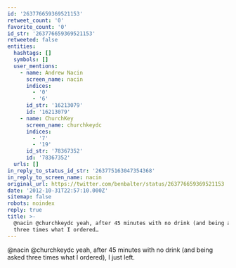 ```yaml
---
id: '263776659369521153'
retweet_count: '0'
favorite_count: '0'
id_str: '263776659369521153'
retweeted: false
entities:
  hashtags: []
  symbols: []
  user_mentions:
    - name: Andrew Nacin
      screen_name: nacin
      indices:
        - '0'
        - '6'
      id_str: '16213079'
      id: '16213079'
    - name: ChurchKey
      screen_name: churchkeydc
      indices:
        - '7'
        - '19'
      id_str: '78367352'
      id: '78367352'
  urls: []
in_reply_to_status_id_str: '263775163047354368'
in_reply_to_screen_name: nacin
original_url: https://twitter.com/benbalter/status/263776659369521153
date: '2012-10-31T22:57:10.000Z'
sitemap: false
robots: noindex
reply: true
title: >-
  @nacin @churchkeydc yeah, after 45 minutes with no drink (and being asked
  three times what I ordered…
---
```


@nacin @churchkeydc yeah, after 45 minutes with no drink (and being asked three times what I ordered), I just left.